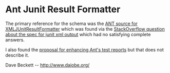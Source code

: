 Ant Junit Result Formatter
==========================

The primary reference for the schema was the 
[ANT source for XMLJUnitResultFormatter](http://svn.apache.org/repos/asf/ant/core/trunk/src/main/org/apache/tools/ant/taskdefs/optional/junit/XMLJUnitResultFormatter.java)
which was found via the
[StackOverflow question about the spec for junit xml output](http://stackoverflow.com/questions/442556/spec-for-junit-xml-output)
which had no satisfying complete answers.

I also found the
[proposal for enhancing Ant's test reports](http://wiki.apache.org/ant/Proposals/EnhancedTestReports)
but that does not describe it.

Dave Beckett -- http://www.dajobe.org/
